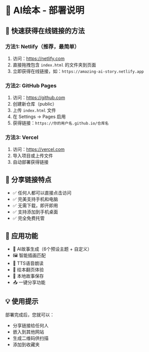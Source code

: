 # 🎨 AI绘本 - 部署说明

## 🎯 快速获得在线链接的方法

### 方法1: Netlify（推荐，最简单）
1. 访问：https://netlify.com
2. 直接拖拽包含 `index.html` 的文件夹到页面
3. 立即获得在线链接，如：`https://amazing-ai-story.netlify.app`

### 方法2: GitHub Pages
1. 访问：https://github.com
2. 创建新仓库（public）
3. 上传 `index.html` 文件
4. 在 Settings → Pages 启用
5. 获得链接：`https://你的用户名.github.io/仓库名`

### 方法3: Vercel
1. 访问：https://vercel.com
2. 导入项目或上传文件
3. 自动部署获得链接

## 📱 分享链接特点
- ✅ 任何人都可以直接点击访问
- ✅ 完美支持手机和电脑
- ✅ 无需下载，即开即用
- ✅ 支持添加到手机桌面
- ✅ 完全免费托管

## 🎉 应用功能
- 🎨 AI故事生成（6个预设主题 + 自定义）
- 🖼️ 智能插画匹配
- 🎵 TTS语音朗读
- 📖 绘本翻页体验
- 💾 本地故事保存
- 📤 一键分享功能

## 💡 使用提示
部署完成后，您就可以：
- 分享链接给任何人
- 嵌入到其他网站
- 生成二维码供扫描
- 添加到收藏夹